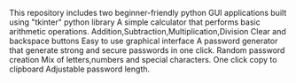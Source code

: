 This repository includes two beginner-friendly python GUI applications built using "tkinter" python library
A simple calculator that performs basic arithmetic operations.
Addition,Subtraction,Multiplication,Division
Clear and backspace buttons
Easy to use graphical interface
A password generator that generate strong and secure passwords in one click.
Random password creation
Mix of letters,numbers and special characters.
One click copy to clipboard
Adjustable password length.
